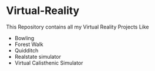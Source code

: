# Virtual-Reality
This Repository contains all my Virtual Reality Projects Like
* Bowling
* Forest Walk
* Quidditch
* Realstate simulator
* Virtual Calisthenic Simulator 
